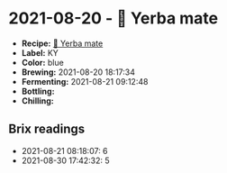 # 2021-08-20 - 🌱 Yerba mate

* **Recipe:** [🌱 Yerba mate](../../recipes/mate.md)
* **Label:** KY
* **Color:** blue
* **Brewing:** 2021-08-20 18:17:34
* **Fermenting:** 2021-08-21 09:12:48
* **Bottling:**
* **Chilling:**

## Brix readings

* 2021-08-21 08:18:07: 6
* 2021-08-30 17:42:32: 5

